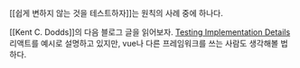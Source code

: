 [[쉽게 변하지 않는 것을 테스트하자]]는 원칙의 사례 중에 하나다.

[[Kent C. Dodds]]의 다음 블로그 글을 읽어보자. [Testing Implementation Details](https://kentcdodds.com/blog/testing-implementation-details) 리액트를 예시로 설명하고 있지만, vue나 다른 프레임워크를 쓰는 사람도 생각해볼 법 하다.